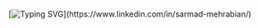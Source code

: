 ###

[![Typing SVG](https://readme-typing-svg.demolab.com/?lines=😃+Hi,+I’m+Sarmad🤞;🤗+Happy+to+see+you+here!;)](https://www.linkedin.com/in/sarmad-mehrabian/)

###




<!---
PyMad96/PyMad96 is a ✨ special ✨ repository because its `README.md` (this file) appears on your GitHub profile.
You can click the Preview link to take a look at your changes.
--->

